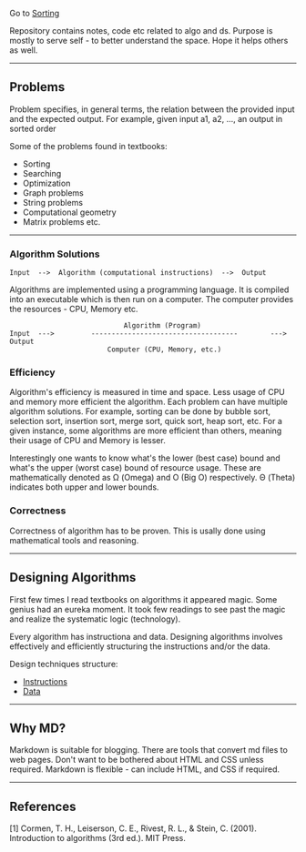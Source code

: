 Go to [Sorting](sorting/docs/README.md)

Repository contains notes, code etc related to algo and ds. Purpose is mostly to serve self - to better understand the space. Hope it helps others as well.

--- 
## Problems

Problem specifies, in general terms, the relation between the provided input and the expected output. For example, given input a1, a2, ..., an output in sorted order 

Some of the problems found in textbooks:
- Sorting
- Searching
- Optimization
- Graph problems
- String problems
- Computational geometry
- Matrix problems
etc.

--- 
### Algorithm Solutions

    Input  -->  Algorithm (computational instructions)  -->  Output

Algorithms are implemented using a programming language. It is compiled into an executable which is then run on a computer. The computer provides the resources - CPU, Memory etc.

                                Algorithm (Program)
    Input  --->         ------------------------------------        --->  Output
                            Computer (CPU, Memory, etc.)


### Efficiency
Algorithm's efficiency is measured in time and space. Less usage of CPU  and memory more efficient the algorithm. Each problem can have multiple algorithm solutions. For example, sorting can be done by bubble sort, selection sort, insertion sort, merge sort, quick sort, heap sort, etc. For a given instance, some algorithms are more efficient than others, meaning their usage of CPU and Memory is lesser.

Interestingly one wants to know what's the lower (best case) bound and what's the upper (worst case) bound of resource usage. These are mathematically denoted as Ω (Omega) and O (Big O) respectively. Θ (Theta) indicates both upper and lower bounds.

### Correctness
Correctness of algorithm has to be proven. This is usally done using mathematical tools and reasoning.

---

## Designing Algorithms
First few times I read textbooks on algorithms it appeared magic. Some genius had an eureka moment. It took few readings to see past the magic and realize the systematic logic (technology). 

Every algorithm has instructiona and data. Designing algorithms involves effectively and efficiently structuring the instructions and/or the data.

Design techniques structure: 
+ [Instructions](instructiondesign/InstructionDesign.md)
+ [Data](datastructure/README.md)

--- 

## Why MD?
Markdown is suitable for blogging. There are tools that convert md files to web pages.
Don't want to be bothered about HTML and CSS unless required.
Markdown is flexible - can include HTML, and CSS if required.

--- 

## References
[1] Cormen, T. H., Leiserson, C. E., Rivest, R. L., & Stein, C. (2001). Introduction to algorithms (3rd ed.). MIT Press.
